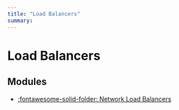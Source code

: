 ```yaml
---
title: "Load Balancers"
summary:
---
```


Load Balancers
===

Modules
---

- [:fontawesome-solid-folder: Network Load
    Balancers](network-load-balancers/index.md)
